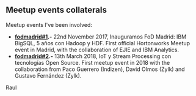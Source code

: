 ## Meetup events collaterals
Meetup events I've been involved:

 - **[fodmadrid#1](fodmadrid#1/).-** 22nd November 2017, Inauguramos FoD Madrid: IBM BigSQL, 5 años con Hadoop y HDF. First official Hortonworks Meetup event in Madrid, with the collaboration of EJIE and IBM Analytics.
 - **[fodmadrid#2](fodmadrid#2/).-** 13th March 2018, IoT y Stream Processing con tecnologías Open Source. First meetup event in 2018 with the collaboration from Paco Guerrero (Indizen), David Olmos (Zylk) and Gustavo Fernández (Zylk).


Raul

